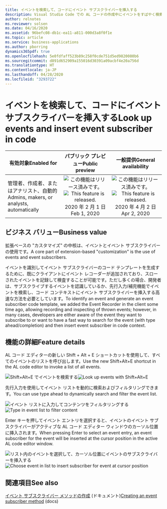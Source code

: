 ```yaml
---
title: イベントを検索して、コードにイベント サブスクライバーを挿入する
description: Visual Studio Code での AL コードの作成中にイベントをすばやく検索し、選択したイベントに対するイベント サブスクライバーをコードに挿入します。
author: relnotes
ms.reviewer: solsen
ms.date: 04/16/2020
ms.assetid: 96befc08-db1c-ea11-a811-000d3a8f0f1e
ms.topic: article
ms.service: business-applications
ms.author: pborring
dynamics365pdf: true
ms.openlocfilehash: 5e0fdfaff523b89c258f0cde751d5ed9820080b6
ms.sourcegitcommit: d891d652909a155016d30391a09acbf4e20a756d
ms.translationtype: HT
ms.contentlocale: ja-JP
ms.lasthandoff: 04/28/2020
ms.locfileid: "3293722"
---
```

# <a name="look-up-events-and-insert-event-subscriber-in-code"></a><span data-ttu-id="6a8c7-103">イベントを検索して、コードにイベント サブスクライバーを挿入する</span><span class="sxs-lookup"><span data-stu-id="6a8c7-103">Look up events and insert event subscriber in code</span></span>


| <span data-ttu-id="6a8c7-104">有効対象</span><span class="sxs-lookup"><span data-stu-id="6a8c7-104">Enabled for</span></span>    |  <span data-ttu-id="6a8c7-105">パブリック プレビュー</span><span class="sxs-lookup"><span data-stu-id="6a8c7-105">Public preview</span></span> | <span data-ttu-id="6a8c7-106">一般提供</span><span class="sxs-lookup"><span data-stu-id="6a8c7-106">General availability</span></span> | 
| ---------- | :----------: |:----------: |
|<span data-ttu-id="6a8c7-107">管理者、作成者、またはアナリスト、自動的</span><span class="sxs-lookup"><span data-stu-id="6a8c7-107">Admins, makers, or analysts, automatically</span></span>|<span data-ttu-id="6a8c7-108">![この機能はリリース済みです。](/dynamics365-release-plan/media/green-checkmark.png "この機能はリリース済みです。")</span><span class="sxs-lookup"><span data-stu-id="6a8c7-108">![This feature is released.](/dynamics365-release-plan/media/green-checkmark.png "This feature is released.")</span></span> <span data-ttu-id="6a8c7-109">2020 年 2 月 1 日</span><span class="sxs-lookup"><span data-stu-id="6a8c7-109">Feb 1, 2020</span></span>| <span data-ttu-id="6a8c7-110">![この機能はリリース済みです。](/dynamics365-release-plan/media/green-checkmark.png "この機能はリリース済みです。")</span><span class="sxs-lookup"><span data-stu-id="6a8c7-110">![This feature is released.](/dynamics365-release-plan/media/green-checkmark.png "This feature is released.")</span></span> <span data-ttu-id="6a8c7-111">2020 年 4 月 2 日</span><span class="sxs-lookup"><span data-stu-id="6a8c7-111">Apr 2, 2020</span></span>|


## <a name="business-value"></a><span data-ttu-id="6a8c7-112">ビジネス バリュー</span><span class="sxs-lookup"><span data-stu-id="6a8c7-112">Business value</span></span>
<!-- bv start -->
<span data-ttu-id="6a8c7-113">拡張ベースの "カスタマイズ" の中核は、イベントとイベント サブスクライバーの使用です。</span><span class="sxs-lookup"><span data-stu-id="6a8c7-113">A core part of extension-based "customization" is the use of events and event subscribers.</span></span> 

<span data-ttu-id="6a8c7-114">イベントを識別してイベント サブスクライバーのコード テンプレートを生成するために、既にクライアントにイベント レコーダーが追加されており、スローされたイベントを記録して検査することが可能です。ただし多くの場合、開発者は、サブスクライブするイベントを認識しているか、先行入力/補完機能でイベントを検索し、コード コンテキストにイベント サブスクライバーを挿入する高速な方法を必要としています。</span><span class="sxs-lookup"><span data-stu-id="6a8c7-114">To identify an event and generate an event subscriber code template, we added the Event Recorder in the client some time ago, allowing recording and inspecting of thrown events; however, in many cases, developers are either aware of the event they want to subscribe to or want to have a fast way to search for the event (with type ahead/completion) and then insert event subscriber in code context.</span></span>
<!-- bv end -->



## <a name="feature-details"></a><span data-ttu-id="6a8c7-115">機能の詳細</span><span class="sxs-lookup"><span data-stu-id="6a8c7-115">Feature details</span></span>
<!--feature detail start -->
<span data-ttu-id="6a8c7-116">AL コード エディターの新しい Shift + Alt + E ショートカットを使用して、すべてのイベントのリストを呼び出します。</span><span class="sxs-lookup"><span data-stu-id="6a8c7-116">Use the new Shift+Alt+E shortcut in the AL code editor to invoke a list of all events.</span></span> 

<span data-ttu-id="6a8c7-117">![Shift+Alt+E でイベントを検索する](media/event-lookup.png "Shift+Alt+E でイベントを検索する")</span><span class="sxs-lookup"><span data-stu-id="6a8c7-117">![Look up events with Shift+Alt+E](media/event-lookup.png "Look up events with Shift+Alt+E")</span></span>

<span data-ttu-id="6a8c7-118">先行入力を使用してイベント リストを動的に検索およびフィルタリングできます。</span><span class="sxs-lookup"><span data-stu-id="6a8c7-118">You can use type ahead to dynamically search and filter the event list.</span></span>

<span data-ttu-id="6a8c7-119">![イベント リストに入力してコンテンツをフィルタリングする](media/event-lookup-type-ahead.png "イベント リストに入力してコンテンツをフィルタリングする")</span><span class="sxs-lookup"><span data-stu-id="6a8c7-119">![Type in event list to filter content](media/event-lookup-type-ahead.png "Type in event list to filter content")</span></span>

<span data-ttu-id="6a8c7-120">Enter キーを押してイベント エントリを選択すると、イベントのイベント サブスクライバーがアクティブな AL コード エディター ウィンドウのカーソル位置に挿入されます。</span><span class="sxs-lookup"><span data-stu-id="6a8c7-120">When pressing Enter to select an event entry, an event subscriber for the event will be inserted at the cursor position in the active AL code editor window.</span></span>

<span data-ttu-id="6a8c7-121">![リスト内のイベントを選択して、カーソル位置にイベントのサブスクライバーを挿入する](media/event-subscriber-insert.png "リスト内のイベントを選択して、カーソル位置にイベントのサブスクライバーを挿入する")</span><span class="sxs-lookup"><span data-stu-id="6a8c7-121">![Choose event in list to insert subscriber for event at cursor position](media/event-subscriber-insert.png "Choose event in list to insert subscriber for event at cursor position")</span></span>
<!--feature detail end -->










## <a name="see-also"></a><span data-ttu-id="6a8c7-122">関連項目</span><span class="sxs-lookup"><span data-stu-id="6a8c7-122">See also</span></span>

<!--docs start-->
<span data-ttu-id="6a8c7-123">[イベント サブスクライバー メソッドの作成](https://docs.microsoft.com/dynamics365/business-central/dev-itpro/developer/devenv-subscribing-to-events#creating-an-event-subscriber-method) (ドキュメント)</span><span class="sxs-lookup"><span data-stu-id="6a8c7-123">[Creating an event subscriber method](https://docs.microsoft.com/dynamics365/business-central/dev-itpro/developer/devenv-subscribing-to-events#creating-an-event-subscriber-method) (docs)</span></span>
<!--docs end-->
